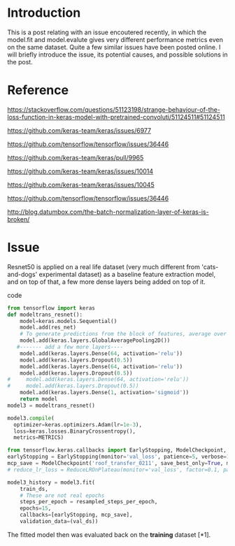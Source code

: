 
# Introduction

This is a post relating with an issue encoutered recently, in which
the model.fit and model.evalute gives very different performance
metrics even on the same dataset. Quite a few similar issues have been
posted online. I will briefly introduce the issue, its potential causes,
and possible solutions in the post.


# Reference

https://stackoverflow.com/questions/51123198/strange-behaviour-of-the-loss-function-in-keras-model-with-pretrained-convoluti/51124511#51124511


https://github.com/keras-team/keras/issues/6977

https://github.com/tensorflow/tensorflow/issues/36446

https://github.com/keras-team/keras/pull/9965

https://github.com/keras-team/keras/issues/10014

https://github.com/keras-team/keras/issues/10045

https://github.com/tensorflow/tensorflow/issues/36446

http://blog.datumbox.com/the-batch-normalization-layer-of-keras-is-broken/


# Issue
Resnet50 is applied on a real life dataset (very much different from 'cats-and-dogs'
experimental dataset) as a baseline feature extraction model, and on top of that,
a few more dense layers being added on top of it.

code

```python
from tensorflow import keras
def modeltrans_resnet():
    model=keras.models.Sequential()
    model.add(res_net)
    # To generate predictions from the block of features, average over the spatial 7x7 spatial locations,
    model.add(keras.layers.GlobalAveragePooling2D())
   #------- add a few more layers----
    model.add(keras.layers.Dense(64, activation='relu'))
    model.add(keras.layers.Dropout(0.5))
    model.add(keras.layers.Dense(64, activation='relu'))
    model.add(keras.layers.Dropout(0.5))
#     model.add(keras.layers.Dense(64, activation='relu'))
#     model.add(keras.layers.Dropout(0.5))
    model.add(keras.layers.Dense(1, activation='sigmoid'))
    return model
model3 = modeltrans_resnet()

model3.compile(
  optimizer=keras.optimizers.Adam(lr=1e-3),
  loss=keras.losses.BinaryCrossentropy(),
  metrics=METRICS)

from tensorflow.keras.callbacks import EarlyStopping, ModelCheckpoint, ReduceLROnPlateau
earlyStopping = EarlyStopping(monitor='val_loss', patience=5, verbose=1, mode='min')
mcp_save = ModelCheckpoint('roof_transfer_0211', save_best_only=True, monitor='val_loss', mode='min')
# reduce_lr_loss = ReduceLROnPlateau(monitor='val_loss', factor=0.1, patience=5, verbose=1, epsilon=1e-4, mode='min')

model3_history = model3.fit(
    train_ds,
    # These are not real epochs
    steps_per_epoch = resampled_steps_per_epoch,
    epochs=15,
    callbacks=[earlyStopping, mcp_save],
    validation_data=(val_ds))
```

The fitted model then was evaluated back on the **training** dataset [\*1].

>[^1]: I took 10 batches from the training dataset, which is oversampled in the same way.

